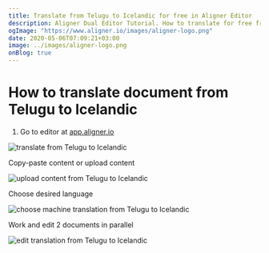 ```yaml
---
title: Translate from Telugu to Icelandic for free in Aligner Editor
description: Aligner Dual Editor Tutorial. How to translate for free from Telugu to Icelandic. Aligner is multilingual document management platform. 
ogImage: "https://www.aligner.io/images/aligner-logo.png"
date: 2020-05-06T07:09:21+03:00
image: ../images/aligner-logo.png
onBlog: true
---
```


# How to translate document from Telugu to Icelandic

1. Go to editor at [app.aligner.io](https://app.aligner.io "Aligner App web page")

![translate from Telugu to Icelandic](../aligner-blank-editor.png "translate from Telugu to Icelandic")

Copy-paste content or upload content

![upload content from Telugu to Icelandic](../aligner-uploaded-document.png "upload content from Telugu to Icelandic")

Choose desired language

![choose machine translation from Telugu to Icelandic](../aligner-language-dropdown.png "choose machine translation from Telugu to Icelandic")

Work and edit 2 documents in parallel

![edit translation from Telugu to Icelandic](../aligner-double-sitded-editor.png "edit translation from Telugu to Icelandic")

